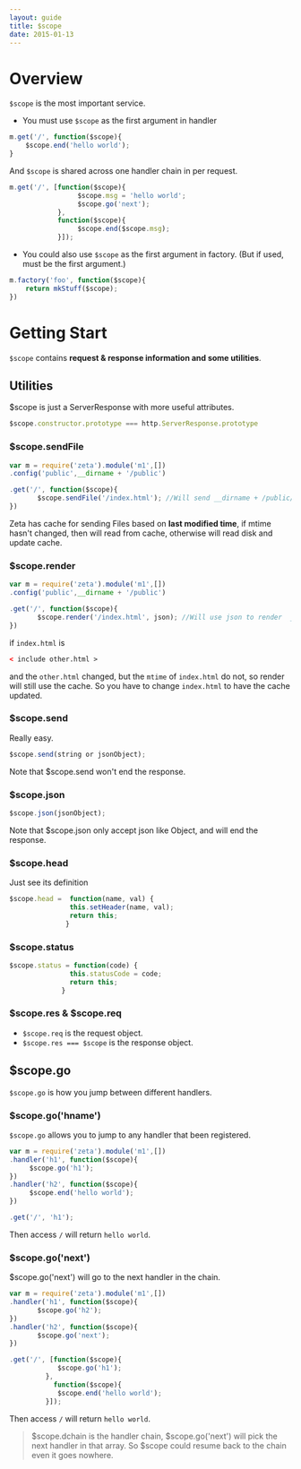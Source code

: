 ```yaml
---
layout: guide
title: $scope
date: 2015-01-13
---
```



# Overview

`$scope` is the most important service.

- You must use `$scope` as the first argument in handler

~~~javascript
m.get('/', function($scope){
    $scope.end('hello world');
}
~~~

And `$scope` is shared across one handler chain in per request.

~~~javascript
m.get('/', [function($scope){
                 $scope.msg = 'hello world';
                 $scope.go('next');
            },
            function($scope){
                 $scope.end($scope.msg);
            }]);
~~~


- You could also use `$scope` as the first argument in factory. (But if used, must be the first argument.)

~~~javascript
m.factory('foo', function($scope){
    return mkStuff($scope);
})
~~~


# Getting Start

`$scope` contains **request & response information and some utilities**.

## Utilities

$scope is just a ServerResponse with more useful attributes.

~~~javascript 
$scope.constructor.prototype === http.ServerResponse.prototype
~~~

### $scope.sendFile

~~~javascript
var m = require('zeta').module('m1',[])
.config('public',__dirname + '/public')

.get('/', function($scope){
       $scope.sendFile('/index.html'); //Will send __dirname + /public/index.html
})
~~~

Zeta has cache for sending Files based on  **last modified time**, if mtime hasn't changed, then will read from cache, otherwise will read disk and update cache.


### $scope.render

~~~javascript
var m = require('zeta').module('m1',[])
.config('public',__dirname + '/public')

.get('/', function($scope){
       $scope.render('/index.html', json); //Will use json to render  __dirname + /public/index.html and send the rendered result.
})
~~~


if `index.html` is

~~~html
< include other.html >
~~~

and the `other.html` changed, but the `mtime` of `index.html` do not, so render will still use the cache. So you have to change `index.html` to have the cache updated.



### $scope.send 

Really easy.

~~~javascript
$scope.send(string or jsonObject);
~~~

Note that $scope.send won't end the response.


### $scope.json

~~~javascript
$scope.json(jsonObject);
~~~

Note that $scope.json only accept json like Object, and will end the response.

### $scope.head

Just see its definition

~~~javascript
$scope.head =  function(name, val) {
               this.setHeader(name, val);
               return this;
              }
~~~

### $scope.status

~~~javascript
$scope.status = function(code) {
               this.statusCode = code;
               return this;
             }
~~~


### $scope.res & $scope.req

- `$scope.req` is the request object.
- `$scope.res === $scope` is the response object.


## $scope.go

`$scope.go` is how you jump between different handlers.

### $scope.go('hname')

`$scope.go` allows you to jump to any handler that been registered.

~~~javascript
var m = require('zeta').module('m1',[])
.handler('h1', function($scope){
     $scope.go('h1');
})
.handler('h2', function($scope){
     $scope.end('hello world');
})

.get('/', 'h1');
~~~

Then access `/` will return `hello world`.

### $scope.go('next')


$scope.go('next') will go to the next handler in the chain. 

~~~javascript
var m = require('zeta').module('m1',[])
.handler('h1', function($scope){
       $scope.go('h2');
})
.handler('h2', function($scope){
       $scope.go('next');
})

.get('/', [function($scope){
            $scope.go('h1');
         }, 
           function($scope){
            $scope.end('hello world');
         }]);
~~~


Then access `/` will return `hello world`.

> $scope.dchain is the handler chain, $scope.go('next') will pick the next handler in that array. So $scope could resume back to the chain even it goes nowhere.
